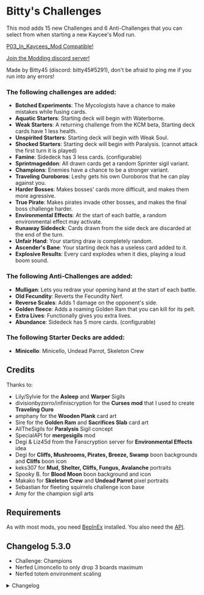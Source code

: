 # Bitty's Challenges

This mod adds 15 new Challenges and 6 Anti-Challenges that you can select from when starting a new Kaycee's Mod run.

[P03_In_Kaycees_Mod Compatible!](https://inscryption.thunderstore.io/package/Infiniscryption/P03_In_Kaycees_Mod/)

[Join the Modding discord server!](https://discord.gg/2GuxCVCaxN)

Made by Bitty45 (discord: bitty45#5291), don't be afraid to ping me if you run into any errors!

### The following challenges are added:

- **Botched Experiments**: The Mycologists have a chance to make mistakes while fusing cards.
- **Aquatic Starters**: Starting deck will begin with Waterborne.
- **Weak Starters**: A returning challenge from the KCM beta, Starting deck cards have 1 less health.
- **Unspirited Starters**: Starting deck will begin with Weak Soul.
- **Shocked Starters**: Starting deck will begin with Paralysis. (cannot attack the first turn it is played)
- **Famine**: Sidedeck has 3 less cards. (configurable)
- **Sprintmageddon**: All drawn cards get a random Sprinter sigil variant.
- **Champions**: Enemies have a chance to be a stronger variant.
- **Traveling Ouroboros**: Leshy gets his own Ouroboros that he can play against you.
- **Harder Bosses**: Makes bosses' cards more difficult, and makes them more agressive.
- **True Pirate**: Makes pirates invade other bosses, and makes the final boss challenge harder.
- **Environmental Effects**: At the start of each battle, a random environmental effect may activate.
- **Runaway Sidedeck**: Cards drawn from the side deck are discarded at the end of the turn.
- **Unfair Hand**: Your starting draw is completely random.
- **Ascender's Bane**: Your starting deck has a useless card added to it.
- **Explosive Results**: Every card explodes when it dies, playing a loud boom sound.

### The following Anti-Challenges are added:

- **Mulligan**: Lets you redraw your opening hand at the start of each battle.
- **Old Fecundity**: Reverts the Fecundity Nerf.
- **Reverse Scales**: Adds 1 damage on the opponent's side.
- **Golden fleece**: Adds a roaming Golden Ram that you can kill for its pelt.
- **Extra Lives**: Functionally gives you extra lives.
- **Abundance**: Sidedeck has 5 more cards. (configurable)

### The following Starter Decks are added:

- **Minicello**: Minicello, Undead Parrot, Skeleton Crew

## Credits

Thanks to:

- Lily/Sylvie for the **Asleep** and **Warper** Sigils
- divisionbyzorro/infiniscryption for the **Curses mod** that I used to create **Traveling Ouro**
- amphany for the **Wooden Plank** card art
- Sire for the **Golden Ram** and **Sacrifices Slab** card art
- AllTheSigils for **Paralysis** Sigil concept
- SpecialAPI for **mergesigils** mod
- Degi & Liz45d from the Fanscryption server for **Environmental Effects** idea
- Degi for **Cliffs, Mushrooms, Pirates, Breeze, Swamp** boon backgrounds and **Cliffs** boon icon
- keks307 for **Mud, Shelter, Cliffs, Fungus, Avalanche** portraits
- Spooky B. for **Blood Moon** boon background and icon
- Makako for **Skeleton Crew** and **Undead Parrot** pixel portraits
- Sebastian for fleeting squirrels challenge icon base
- Amy for the champion sigil arts

## Requirements

As with most mods, you need [BepInEx](https://inscryption.thunderstore.io/package/BepInEx/BepInExPack_Inscryption/) installed. You also need the [API](https://inscryption.thunderstore.io/package/API_dev/API/).

## Changelog 5.3.0
- Challenge: Champions
- Nerfed Limoncello to only drop 3 boards maximum
- Nerfed totem environment scaling

<details>
<summary>Changelog</summary>
- 5.3.0: Added Champions challenge, nerfed wood boards and totem environment
- 5.2.0: Removed clover redraw from unfairhand challenge, added in a new anti-challenge for that instead
- 5.1.0: Added clover redraw to unfairhand challenge
- 5.0.0: 2 new challenges, Muddy sigil is changed
- 4.1.3: Only cards with more than 0 power can be placed on mud
- 4.1.2: Made angler's pool buckets drop sharks
- 4.1.1: Environments now check the name
- 4.1.0: Added cap to revives graveyard environment can do in one turn, and changed how environments are selected
- 4.0.2: Fixed P03 run checker
- 4.0.1: fixed textures not being found
- 4.0.0: P03 KCM compatability, abundance, explosive results, runaway sidedeck
- 3.2.0: Harder Bosses, API update
- 3.1.2: Fixed Angler's Pond environment
- 3.1.1: Changed how Environments are handled, nerfed Totem environment
- 3.1.0: Replaced Brittle Starters, fixed fecund nerf dialogue
- 3.0.0: Environment Challenge, +16 Environments, replaced fatigued starters, new starter deck
- 2.1.0: Points readjustment, new dialogue, sigils showing up in the rulebook
- 2.0.0: 3 new challenges & 3 new Anti-Challenges, Encounters fixed (again)
- 1.0.2: Fixed Ouro
- 1.0.1: 7 Challenges & 1 Anti-Challenge

</details>
